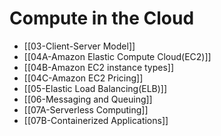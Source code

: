 # Compute in the Cloud

- [[03-Client-Server Model]]
- [[04A-Amazon Elastic Compute Cloud(EC2)]]
- [[04B-Amazon EC2 instance types]]
- [[04C-Amazon EC2 Pricing]]
- [[05-Elastic Load Balancing(ELB)]]
- [[06-Messaging and Queuing]]
- [[07A-Serverless Computing]]
- [[07B-Containerized Applications]]